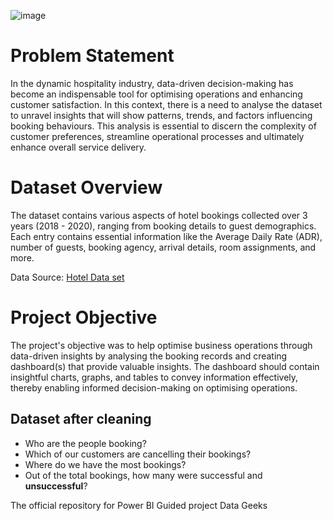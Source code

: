 ![image](https://github.com/Datafyde/Guided_project_Data_Geeks/assets/135570337/81b6796a-791c-4837-9767-675b5d0ccb34)

# Problem Statement
In the dynamic hospitality industry, data-driven decision-making has become an indispensable tool for optimising operations and enhancing customer satisfaction. In this context, there is a need to analyse the dataset to unravel insights that will show patterns, trends, and factors influencing booking behaviours. This analysis is essential to discern the complexity of customer preferences, streamline operational processes and ultimately enhance overall service delivery.

# Dataset Overview
The dataset contains various aspects of hotel bookings collected over 3 years (2018 - 2020), ranging from booking details to guest demographics. Each entry contains essential information like the Average Daily Rate (ADR), number of guests, booking agency, arrival details, room assignments, and more.

Data Source: [Hotel Data set](https://www.kaggle.com/datasets/jessemostipak/hotel-booking-demand/data)

# Project Objective
The project's objective was to help optimise business operations through data-driven insights by analysing the booking records and creating dashboard(s) that provide valuable insights. The dashboard should contain insightful charts, graphs, and tables to convey information effectively, thereby enabling informed decision-making on optimising operations.

## Dataset after cleaning
- Who are the people booking?
- Which of our customers are cancelling their bookings?
- Where do we have the most bookings?
- Out of the total bookings, how many were successful and **unsuccessful**?


The official repository for Power BI Guided project Data Geeks
